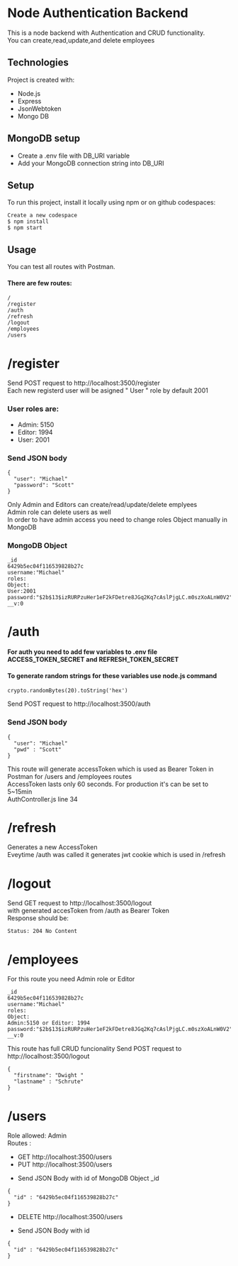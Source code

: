 # Node Authentication Backend

This is a node backend with Authentication and CRUD functionality.<br>You can create,read,update,and delete employees

## Technologies

Project is created with:

- Node.js
- Express
- JsonWebtoken
- Mongo DB

## MongoDB setup

- Create a .env file with DB_URI variable
- Add your MongoDB connection string into DB_URI

## Setup

To run this project, install it locally using npm or on github codespaces:

```
Create a new codespace
$ npm install
$ npm start
```

## Usage

You can test all routes with Postman.

#### There are few routes:

```
/
/register
/auth
/refresh
/logout
/employees
/users
```

# /register

Send POST request to http://localhost:3500/register <br>Each new registerd user will be asigned " User " role by default 2001

### User roles are:

- Admin: 5150
- Editor: 1994
- User: 2001

### Send JSON body

```
{
  "user": "Michael"
  "password": "Scott"
}
```

Only Admin and Editors can create/read/update/delete emplyees <br>
Admin role can delete users as well <br>
In order to have admin access you need to change roles Object manually in MongoDB

### MongoDB Object

```
_id
6429b5ec04f116539828b27c
username:"Michael"
roles:
Object:
User:2001
password:"$2b$13$izRURPzuHer1eF2kFDetre8JGq2Kq7cAslPjgLC.m0szXoALnW0V2"
__v:0
```

# /auth

#### For auth you need to add few variables to .env file ACCESS_TOKEN_SECRET and REFRESH_TOKEN_SECRET

#### To generate random strings for these variables use node.js command

```
crypto.randomBytes(20).toString('hex')
```

Send POST request to http://localhost:3500/auth

### Send JSON body

```
{
  "user": "Michael"
  "pwd" : "Scott"
}
```

This route will generate accessToken which is used as Bearer Token in Postman for /users and /employees routes<br>
AccessToken lasts only 60 seconds. For production it's can be set to 5~15min<br>
AuthController.js line 34

# /refresh

Generates a new AccessToken<br>
Eveytime /auth was called it generates jwt cookie which is used in /refresh

# /logout

Send GET request to http://localhost:3500/logout <br>
with generated accesToken from /auth as Bearer Token <br>
Response should be:

```
Status: 204 No Content
```

# /employees

For this route you need Admin role or Editor

```
_id
6429b5ec04f116539828b27c
username:"Michael"
roles:
Object:
Admin:5150 or Editor: 1994
password:"$2b$13$izRURPzuHer1eF2kFDetre8JGq2Kq7cAslPjgLC.m0szXoALnW0V2"
__v:0
```

This route has full CRUD funcionality
Send POST request to http://localhost:3500/logout

```
{
  "firstname": "Dwight "
  "lastname" : "Schrute"
}
```

# /users

Role allowed: Admin <br>
Routes :

- GET http://localhost:3500/users
- PUT http://localhost:3500/users

* Send JSON Body with id of MongoDB Object \_id

```
{
  "id" : "6429b5ec04f116539828b27c"
}
```

- DELETE http://localhost:3500/users

* Send JSON Body with id

```
{
  "id" : "6429b5ec04f116539828b27c"
}
```
